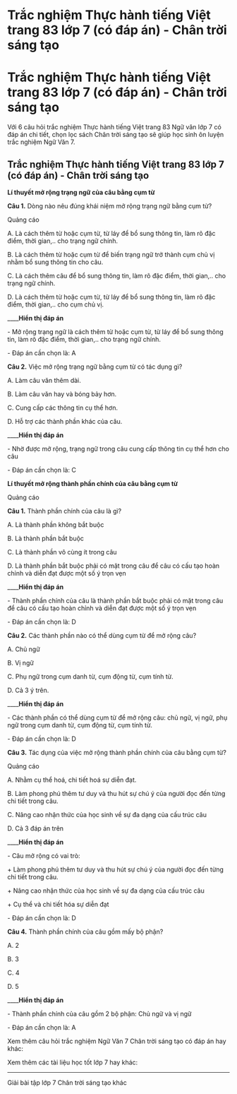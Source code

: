 # Trắc nghiệm Thực hành tiếng Việt trang 83 lớp 7 (có đáp án) - Chân trời sáng tạo

# Trắc nghiệm Thực hành tiếng Việt trang 83 lớp 7 (có đáp án) - Chân trời sáng tạo

Với 6 câu hỏi trắc nghiệm Thực hành tiếng Việt trang 83 Ngữ văn lớp 7 có đáp án chi tiết, chọn lọc sách Chân trời sáng tạo sẽ giúp học sinh ôn luyện trắc nghiệm Ngữ Văn 7.

## Trắc nghiệm Thực hành tiếng Việt trang 83 lớp 7 (có đáp án) - Chân trời sáng tạo

**Lí thuyết mở rộng trạng ngữ của câu bằng cụm từ**

**Câu 1.** Dòng nào nêu đúng khái niệm mở rộng trạng ngữ bằng cụm từ?

Quảng cáo

A. Là cách thêm từ hoặc cụm từ, từ láy để bổ sung thông tin, làm rõ đặc điểm, thời gian,.. cho trạng ngữ chính.

B. Là cách thêm từ hoặc cụm từ để biến trạng ngữ trở thành cụm chủ vị nhằm bổ sung thông tin cho câu.

C. Là cách thêm câu để bổ sung thông tin, làm rõ đặc điểm, thời gian,.. cho trạng ngữ chính.

D. Là cách thêm từ hoặc cụm từ, từ láy để bổ sung thông tin, làm rõ đặc điểm, thời gian,.. cho cụm chủ vị.

____**Hiển thị đáp án**

\- Mở rộng trạng ngữ là cách thêm từ hoặc cụm từ, từ láy để bổ sung thông tin, làm rõ đặc điểm, thời gian,.. cho trạng ngữ chính.

\- Đáp án cần chọn là: A

**Câu 2.** Việc mở rộng trạng ngữ bằng cụm từ có tác dụng gì?

A. Làm câu văn thêm dài.

B. Làm câu văn hay và bóng bảy hơn.

C. Cung cấp các thông tin cụ thể hơn.

D. Hỗ trợ các thành phần khác của câu.

____**Hiển thị đáp án**

\- Nhờ được mở rộng, trạng ngữ trong câu cung cấp thông tin cụ thể hơn cho câu

\- Đáp án cần chọn là: C

**Lí thuyết mở rộng thành phần chính của câu bằng cụm từ**

Quảng cáo

**Câu 1.** Thành phần chính của câu là gì?

A. Là thành phần không bắt buộc

B. Là thành phần bắt buộc

C. Là thành phần vô cùng ít trong câu

D. Là thành phần bắt buộc phải có mặt trong câu để câu có cấu tạo hoàn chỉnh và diễn đạt được một số ý trọn vẹn

____**Hiển thị đáp án**

\- Thành phần chính của câu là thành phần bắt buộc phải có mặt trong câu để câu có cấu tạo hoàn chỉnh và diễn đạt được một số ý trọn vẹn

\- Đáp án cần chọn là: D

**Câu 2.** Các thành phần nào có thể dùng cụm từ để mở rộng câu?

A. Chủ ngữ

B. Vị ngữ

C. Phụ ngữ trong cụm danh từ, cụm động từ, cụm tính từ.

D. Cả 3 ý trên.

____**Hiển thị đáp án**

\- Các thành phần có thể dùng cụm từ để mở rộng câu: chủ ngữ, vị ngữ, phụ ngữ trong cụm danh từ, cụm động từ, cụm tính từ.

\- Đáp án cần chọn là: D

**Câu 3.** Tác dụng của việc mở rộng thành phần chính của câu bằng cụm từ?

Quảng cáo

A. Nhằm cụ thể hoá, chi tiết hoá sự diễn đạt. 

B. Làm phong phú thêm tư duy và thu hút sự chú ý của người đọc đến từng chi tiết trong câu.

C. Nâng cao nhận thức của học sinh về sự đa dạng của cấu trúc câu

D. Cả 3 đáp án trên

____**Hiển thị đáp án**

\- Câu mở rộng có vai trò:

\+ Làm phong phú thêm tư duy và thu hút sự chú ý của người đọc đến từng chi tiết trong câu.

\+ Nâng cao nhận thức của học sinh về sự đa dạng của cấu trúc câu

\+ Cụ thể và chi tiết hóa sự diễn đạt

\- Đáp án cần chọn là: D

**Câu 4.** Thành phần chính của câu gồm mấy bộ phận?

A. 2 

B. 3

C. 4

D. 5

____**Hiển thị đáp án**

\- Thành phần chính của câu gồm 2 bộ phận: Chủ ngữ và vị ngữ

\- Đáp án cần chọn là: A

Xem thêm câu hỏi trắc nghiệm Ngữ Văn 7 Chân trời sáng tạo có đáp án hay khác:

Xem thêm các tài liệu học tốt lớp 7 hay khác:

* * *

Giải bài tập lớp 7 Chân trời sáng tạo khác
